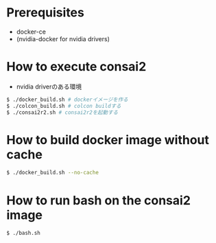 # Prerequisites
- docker-ce
- (nvidia-docker for nvidia drivers)

# How to execute consai2
- nvidia driverのある環境
```bash
$ ./docker_build.sh # dockerイメージを作る
$ ./colcon_build.sh # colcon buildする
$ ./consai2r2.sh # consai2r2を起動する
```

# How to build docker image without cache
```bash
$ ./docker_build.sh --no-cache
```

# How to run bash on the consai2 image

```bash
$ ./bash.sh
```
